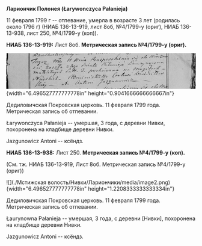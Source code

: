 **Лариончик Полонея (Łarywonczyca Pałanieja)**

11 февраля 1799 г -- отпевание, умерла в возрасте 3 лет (родилась около
1796 г) (НИАБ 136-13-919, лист 8об, №4/1799-у (ориг), НИАБ 136-13-938,
лист 250, №4/1799-у (коп)).

**НИАБ 136-13-919:** Лист 8об. **Метрическая запись №4/1799-у (ориг).**

![](./media/260f48ea9e8b607ad76374ed49def5857265494a.png){width="6.496527777777778in"
height="0.9041666666666667in"}

Дедиловичская Покровская церковь. 11 февраля 1799 года. Метрическая
запись об отпевании.

Łarywonczyca Pałanieja -- умершая, 3 года, с деревни Нивки, похоронена
на кладбище деревни Нивки.

Jazgunowicz Antoni -- ксёндз.

**НИАБ 136-13-938:** Лист 250. **Метрическая запись №4/1799-у (коп).**

(См. тж. НИАБ 136-13-919, Лист 8об. Метрическая запись №4/1799-у (ориг))

![](./Мстижская волость/Нивки/Лариончики/media/image2.png){width="6.496527777777778in"
height="1.2208333333333334in"}

Дедиловичская Покровская церковь. 11 февраля 1799 года. Метрическая
запись об отпевании.

Łaurynowna Pałanieja -- умершая, 3 года, с деревни \[Нивки\], похоронена
на кладбище деревни Нивки.

Jazgunowicz Antoni -- ксёндз.
